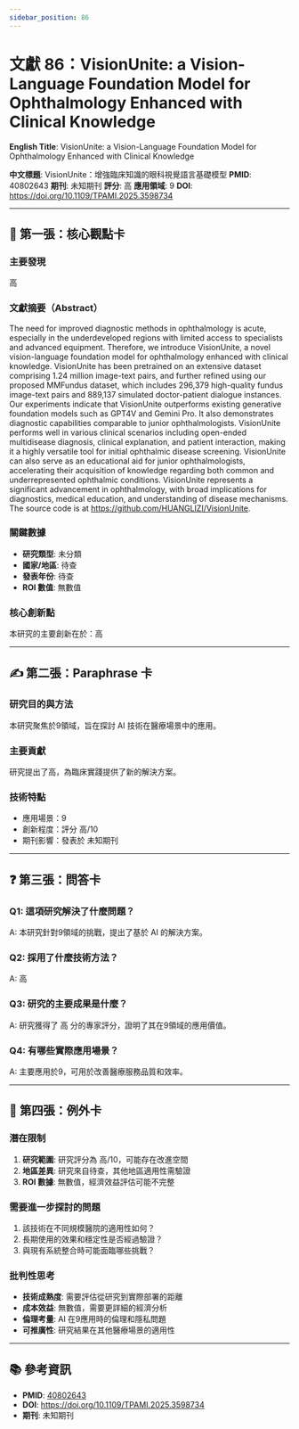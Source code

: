 ```yaml
---
sidebar_position: 86
---
```


# 文獻 86：VisionUnite: a Vision-Language Foundation Model for Ophthalmology Enhanced with Clinical Knowledge

**English Title**: VisionUnite: a Vision-Language Foundation Model for Ophthalmology Enhanced with Clinical Knowledge

**中文標題**: VisionUnite：增強臨床知識的眼科視覺語言基礎模型
**PMID**: 40802643
**期刊**: 未知期刊
**評分**: 高
**應用領域**: 9
**DOI**: https://doi.org/10.1109/TPAMI.2025.3598734

---

## 📌 第一張：核心觀點卡

### 主要發現
高

### 文獻摘要（Abstract）
The need for improved diagnostic methods in ophthalmology is acute, especially in the underdeveloped regions with limited access to specialists and advanced equipment. Therefore, we introduce VisionUnite, a novel vision-language foundation model for ophthalmology enhanced with clinical knowledge. VisionUnite has been pretrained on an extensive dataset comprising 1.24 million image-text pairs, and further refined using our proposed MMFundus dataset, which includes 296,379 high-quality fundus image-text pairs and 889,137 simulated doctor-patient dialogue instances. Our experiments indicate that VisionUnite outperforms existing generative foundation models such as GPT4V and Gemini Pro. It also demonstrates diagnostic capabilities comparable to junior ophthalmologists. VisionUnite performs well in various clinical scenarios including open-ended multidisease diagnosis, clinical explanation, and patient interaction, making it a highly versatile tool for initial ophthalmic disease screening. VisionUnite can also serve as an educational aid for junior ophthalmologists, accelerating their acquisition of knowledge regarding both common and underrepresented ophthalmic conditions. VisionUnite represents a significant advancement in ophthalmology, with broad implications for diagnostics, medical education, and understanding of disease mechanisms. The source code is at https://github.com/HUANGLIZI/VisionUnite.

### 關鍵數據
- **研究類型**: 未分類
- **國家/地區**: 待查
- **發表年份**: 待查
- **ROI 數值**: 無數值

### 核心創新點
本研究的主要創新在於：高

---

## ✍️ 第二張：Paraphrase 卡

### 研究目的與方法
本研究聚焦於9領域，旨在探討 AI 技術在醫療場景中的應用。

### 主要貢獻
研究提出了高，為臨床實踐提供了新的解決方案。

### 技術特點
- 應用場景：9
- 創新程度：評分 高/10
- 期刊影響：發表於 未知期刊

---

## ❓ 第三張：問答卡

### Q1: 這項研究解決了什麼問題？
A: 本研究針對9領域的挑戰，提出了基於 AI 的解決方案。

### Q2: 採用了什麼技術方法？
A: 高

### Q3: 研究的主要成果是什麼？
A: 研究獲得了 高 分的專家評分，證明了其在9領域的應用價值。

### Q4: 有哪些實際應用場景？
A: 主要應用於9，可用於改善醫療服務品質和效率。

---

## 🤔 第四張：例外卡

### 潛在限制
1. **研究範圍**: 研究評分為 高/10，可能存在改進空間
2. **地區差異**: 研究來自待查，其他地區適用性需驗證
3. **ROI 數據**: 無數值，經濟效益評估可能不完整

### 需要進一步探討的問題
1. 該技術在不同規模醫院的適用性如何？
2. 長期使用的效果和穩定性是否經過驗證？
3. 與現有系統整合時可能面臨哪些挑戰？

### 批判性思考
- **技術成熟度**: 需要評估從研究到實際部署的距離
- **成本效益**: 無數值，需要更詳細的經濟分析
- **倫理考量**: AI 在9應用時的倫理和隱私問題
- **可推廣性**: 研究結果在其他醫療場景的適用性

---

## 📚 參考資訊
- **PMID**: [40802643](https://pubmed.ncbi.nlm.nih.gov/40802643/)
- **DOI**: https://doi.org/10.1109/TPAMI.2025.3598734
- **期刊**: 未知期刊
